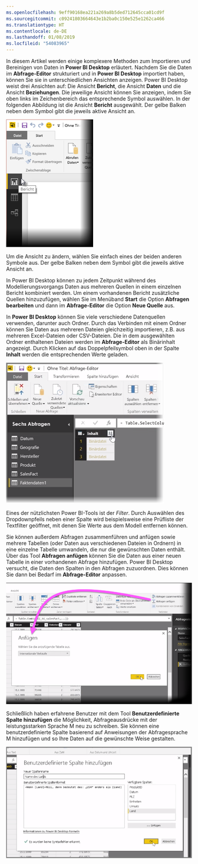 ```yaml
---
ms.openlocfilehash: 9eff90168ea221a269a8b5ded712645cca01cd9f
ms.sourcegitcommit: c09241803664643e1b2ba0c150e525e1262ca466
ms.translationtype: HT
ms.contentlocale: de-DE
ms.lasthandoff: 01/08/2019
ms.locfileid: "54083965"
---
```

In diesem Artikel werden einige komplexere Methoden zum Importieren und Bereinigen von Daten in **Power BI Desktop** erläutert. Nachdem Sie die Daten im **Abfrage-Editor** strukturiert und in **Power BI Desktop** importiert haben, können Sie sie in unterschiedlichen Ansichten anzeigen. Power BI Desktop weist drei Ansichten auf: Die Ansicht **Bericht**, die Ansicht **Daten** und die Ansicht **Beziehungen**. Die jeweilige Ansicht können Sie anzeigen, indem Sie oben links im Zeichenbereich das entsprechende Symbol auswählen. In der folgenden Abbildung ist die Ansicht **Bericht** ausgewählt. Der gelbe Balken neben dem Symbol gibt die jeweils aktive Ansicht an.

![](media/1-4-advanced-data-sources-and-transformation/1-4_1.png)

Um die Ansicht zu ändern, wählen Sie einfach eines der beiden anderen Symbole aus. Der gelbe Balken neben dem Symbol gibt die jeweils aktive Ansicht an.

In Power BI Desktop können zu jedem Zeitpunkt während des Modellierungsvorgangs Daten aus mehreren Quellen in einem einzelnen Bericht kombiniert werden. Um einem vorhandenen Bericht zusätzliche Quellen hinzuzufügen, wählen Sie im Menüband **Start** die Option **Abfragen bearbeiten** und dann im **Abfrage-Editor** die Option **Neue Quelle** aus.

In **Power BI Desktop** können Sie viele verschiedene Datenquellen verwenden, darunter auch Ordner. Durch das Verbinden mit einem Ordner können Sie Daten aus mehreren Dateien gleichzeitig importieren, z.B. aus mehreren Excel-Dateien oder CSV-Dateien. Die in dem ausgewählten Ordner enthaltenen Dateien werden im **Abfrage-Editor** als Binärinhalt angezeigt. Durch Klicken auf das Doppelpfeilsymbol oben in der Spalte **Inhalt** werden die entsprechenden Werte geladen.

![](media/1-4-advanced-data-sources-and-transformation/1-4_2.png)

Eines der nützlichsten Power BI-Tools ist der *Filter*. Durch Auswählen des Dropdownpfeils neben einer Spalte wird beispielsweise eine Prüfliste der Textfilter geöffnet, mit denen Sie Werte aus dem Modell entfernen können.

Sie können außerdem Abfragen zusammenführen und anfügen sowie mehrere Tabellen (oder Daten aus verschiedenen Dateien in Ordnern) in eine einzelne Tabelle umwandeln, die nur die gewünschten Daten enthält. Über das Tool **Abfragen anfügen** können Sie die Daten aus einer neuen Tabelle in einer vorhandenen Abfrage hinzufügen. Power BI Desktop versucht, die Daten den Spalten in den Abfragen zuzuordnen. Dies können Sie dann bei Bedarf im **Abfrage-Editor** anpassen.

![](media/1-4-advanced-data-sources-and-transformation/1-4_3.png)

Schließlich haben erfahrene Benutzer mit dem Tool **Benutzerdefinierte Spalte hinzufügen** die Möglichkeit, Abfrageausdrücke mit der leistungsstarken Sprache M neu zu schreiben. Sie können eine benutzerdefinierte Spalte basierend auf Anweisungen der Abfragesprache M hinzufügen und so Ihre Daten auf die gewünschte Weise gestalten.

![](media/1-4-advanced-data-sources-and-transformation/1-4_4.png)

